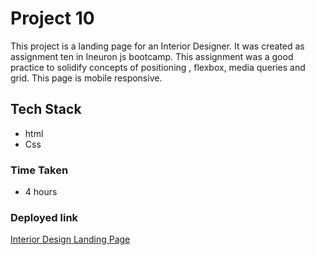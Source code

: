 # Project 10
This project is a landing page for an Interior Designer. It was created as assignment ten in Ineuron js bootcamp. This assignment was a good practice to solidify concepts of positioning , flexbox, media queries and grid. This page is mobile responsive.

## Tech Stack
- html
- Css

### Time Taken  
- 4 hours

### Deployed link


[Interior Design Landing Page](https://interior-design-landing-page12.netlify.app/)